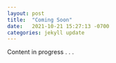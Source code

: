 ```yaml
---
layout: post
title:  "Coming Soon"
date:   2021-10-21 15:27:13 -0700
categories: jekyll update
---
```

Content in progress . . .
